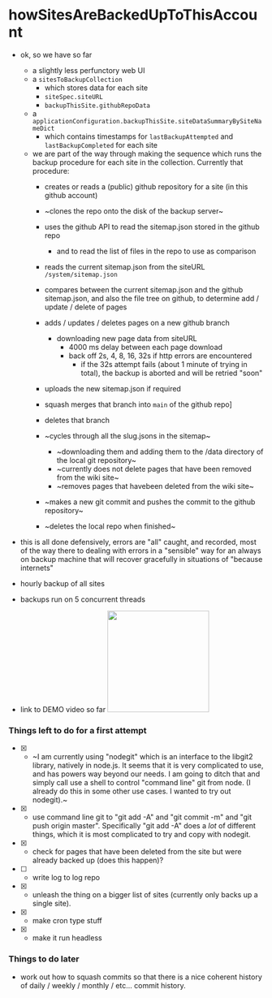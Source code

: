 # howSitesAreBackedUpToThisAccount

* ok, so we have so far
  * a slightly less perfunctory web UI
  * a `sitesToBackupCollection` 
    * which stores data for each site
    * `siteSpec.siteURL`
    * `backupThisSite.githubRepoData`
  * a `applicationConfiguration.backupThisSite.siteDataSummaryBySiteNameDict`
    * which contains timestamps for `lastBackupAttempted` and `lastBackupCompleted` for each site
  * we are part of the way through making the sequence which runs the backup procedure for each site in the collection. Currently that procedure:
    * creates or reads a (public) github repository for a site (in this github account)
    * ~clones the repo onto the disk of the backup server~
    * uses the github API to read the sitemap.json stored in the github repo
        * and to read the list of files in the repo to use as comparison
    * reads the current sitemap.json from the siteURL `/system/sitemap.json`
    * compares between the current sitemap.json and the github sitemap.json, and also the file tree on github, to determine add / update / delete of pages
    * adds / updates / deletes pages on a new github branch
      * downloading new page data from siteURL
        * 4000 ms delay between each page download
        * back off 2s, 4, 8, 16, 32s if http errors are encountered
          * if the 32s attempt fails (about 1 minute of trying in total), the backup is aborted and will be retried "soon"
    * uploads the new sitemap.json if required
    * squash merges that branch into `main` of the github repo]
    * deletes that branch
    
    * ~cycles through all the slug.jsons in the sitemap~
      * ~downloading them and adding them to the /data directory of the local git repository~
      * ~currently does not delete pages that have been removed from the wiki site~
      * ~removes pages that havebeen deleted from the wiki site~
    * ~makes a new git commit and pushes the commit to the github repository~
    * ~deletes the local repo when finished~

* this is all done defensively, errors are "all" caught, and recorded, most of the way there to dealing with errors in a "sensible" way for an always on backup machine that will recover gracefully in situations of "because internets"

* hourly backup of all sites
* backups run on 5 concurrent threads

* link to DEMO video so far <a href="https://youtu.be/lQPiEFRNrFs"><img src="https://img.youtube.com/vi/lQPiEFRNrFs/maxresdefault.jpg" width="200"/></a>

### Things left to do for a first attempt
* [x] - ~I am currently using "nodegit" which is an interface to the libgit2 library, natively in node.js. It seems that it is very complicated to use, and has powers way beyond our needs. I am going to ditch that and simply call use a shell to control "command line" git from node. (I already do this in some other use cases. I wanted to try out nodegit).~
* [x] - use command line git to "git add -A" and "git commit -m" and "git push origin master".  Specifically "git add -A" does a _lot_ of different things, which it is most complicated to try and copy with nodegit.
* [x] - check for pages that have been deleted from the site but were already backed up (does this happen)?
* [ ] - write log to log repo
* [x] - unleash the thing on a bigger list of sites (currently only backs up a single site).
* [x] - make cron type stuff
* [x] - make it run headless


### Things to do later
* work out how to squash commits so that there is a nice coherent history of daily / weekly / monthly / etc... commit history.

